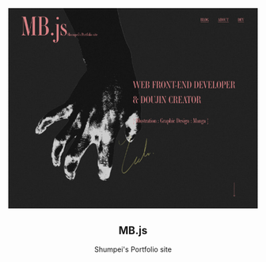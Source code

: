 <div align="center">
  <a href="https://www.mb-js.site/" target="_blank" rel="noopener">
    <img alt="MB.js" src="https://github.com/Shumpei0111/MBJS-2023/blob/main/public/images/top-image.jpg?raw=true" />
  </a>
</div>

<hgroup align="center">
<h2>
  MB.js
</h2>
<span>Shumpei's Portfolio site</span>
</hgroup>
